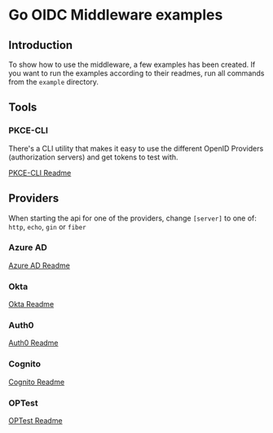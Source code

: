 # Go OIDC Middleware examples

## Introduction

To show how to use the middleware, a few examples has been created. If you want to run the examples according to their readmes, run all commands from the `example` directory.

## Tools

### PKCE-CLI

There's a CLI utility that makes it easy to use the different OpenID Providers (authorization servers) and get tokens to test with.

[PKCE-CLI Readme](pkce-cli/README.md)

## Providers

When starting the api for one of the providers, change `[server]` to one of: `http`, `echo`, `gin` or `fiber`

### Azure AD

[Azure AD Readme](PROVIDER_AZUREAD.md)

### Okta

[Okta Readme](PROVIDER_OKTA.md)

### Auth0

[Auth0 Readme](PROVIDER_AUTH0.md)

### Cognito

[Cognito Readme](PROVIDER_COGNITO.md)

### OPTest

[OPTest Readme](PROVIDER_OPTEST.md)
